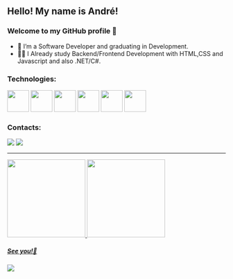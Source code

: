 ## Hello! My name is André!
### Welcome to my GitHub profile 🤘


- 🚀 I’m a Software Developer and graduating in Development.
- 👨‍💻 I Already study Backend/Frontend Development with HTML,CSS and Javascript and also .NET/C#.

### Technologies:

<img src="https://cdn.jsdelivr.net/gh/devicons/devicon/icons/javascript/javascript-original.svg" width="50" height="50"/>
<img src="https://cdn.jsdelivr.net/gh/devicons/devicon/icons/csharp/csharp-original.svg" width="50" height="50"/> <img src="https://cdn.jsdelivr.net/gh/devicons/devicon/icons/dotnetcore/dotnetcore-original.svg" width="50" height="50"/> <img src="https://cdn.jsdelivr.net/gh/devicons/devicon/icons/microsoftsqlserver/microsoftsqlserver-plain-wordmark.svg" width="50" height="50"/> <img src="https://cdn.jsdelivr.net/gh/devicons/devicon/icons/azure/azure-original-wordmark.svg" width="50" height="50"/> <img src="https://cdn.jsdelivr.net/gh/devicons/devicon/icons/git/git-plain-wordmark.svg" width="50" height="50"/> 
          

          
### Contacts:

<div>
<a href="https://www.linkedin.com/in/andrenuneslimasp/" target="_blank"><img src="https://img.shields.io/badge/-LinkedIn-%230077B5?style=for-the-badge&logo=linkedin&logoColor=white" target="_blank"></a> <a href = "mailto:andre.nunes@live.com"><img src="https://img.shields.io/badge/Microsoft_Outlook-0078D4?style=for-the-badge&logo=microsoft-outlook&logoColor=white" target="_blank"></a>   
</div>

---

<div>
<a href="https://github.com/andrenunes57">
<img height="180em" src="https://github-readme-stats.vercel.app/api?username=andrenunes57&show_icons=true&theme=shades-of-purple&include_all_commits=true&count_private=true"/>
<img height="180em" src="https://github-readme-stats.vercel.app/api/top-langs/?username=andrenunes57&layout=compact&langs_count=7&theme=shades-of-purple"/>
</div>
          
##### See you!👊   
          
<img src="https://media.giphy.com/media/8F64hrQgK86dvR0dAA/giphy.gif" />
          
          
          
